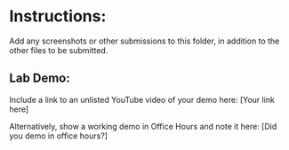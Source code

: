 # Instructions:
Add any screenshots or other submissions to this folder, in addition to the other files to be submitted.

## Lab Demo:
Include a link to an unlisted YouTube video of your demo here: [Your link here]

Alternatively, show a working demo in Office Hours and note it here: [Did you demo in office hours?]